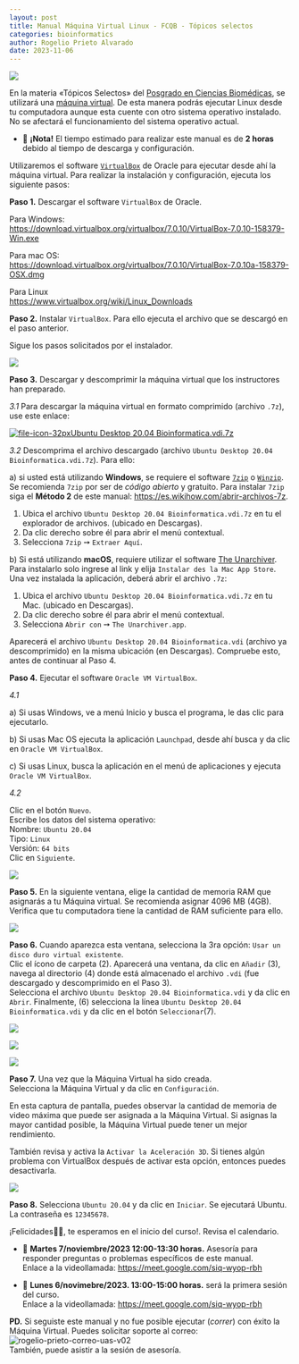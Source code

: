 ```yaml
---
layout: post
title: Manual Máquina Virtual Linux - FCQB - Tópicos selectos
categories: bioinformatics
author: Rogelio Prieto Alvarado
date: 2023-11-06
---
```


![](https://raw.githubusercontent.com/rogelioprieto/linux-tips/master/_posts/biomedicas-2023-images/bioinformatics-adn-letras.png)

En la materia «Tópicos Selectos»  del [Posgrado en Ciencias Biomédicas](https://mcb.uas.edu.mx/), se utilizará una [máquina virtual](https://www.redhat.com/es/topics/virtualization/what-is-a-virtual-machine). De esta manera podrás ejecutar Linux desde tu computadora aunque esta cuente con otro sistema operativo instalado. No se afectará el funcionamiento del sistema operativo actual.

- 🚩 **¡Nota!** El tiempo estimado para realizar este manual es de **2 horas** debido al tiempo de descarga y configuración.

Utilizaremos el software [`VirtualBox`](https://www.virtualbox.org/) de Oracle para ejecutar desde ahí la máquina virtual. Para realizar la instalación y configuración, ejecuta los siguiente pasos:



**Paso 1.** Descargar el software `VirtualBox` de Oracle.

Para Windows:  
<https://download.virtualbox.org/virtualbox/7.0.10/VirtualBox-7.0.10-158379-Win.exe>

Para mac OS:  
<https://download.virtualbox.org/virtualbox/7.0.10/VirtualBox-7.0.10a-158379-OSX.dmg>

Para Linux  
<https://www.virtualbox.org/wiki/Linux_Downloads>


**Paso 2.** Instalar `VirtualBox`. Para ello ejecuta el archivo que se descargó en el paso anterior.

Sigue los pasos solicitados por el instalador.

![](https://raw.githubusercontent.com/rogelioprieto/linux-tips/master/_posts/linux-ciad-mv-2023/00.png)



**Paso 3.** Descargar y descomprimir la máquina virtual que los instructores han preparado.

_3.1_ Para descargar la máquina virtual en formato comprimido (archivo `.7z`), use este enlace:

[![file-icon-32px](https://raw.githubusercontent.com/rogelioprieto/linux-tips/master/_posts/linux-ciad-mv-2023/file-icon-32px.png)Ubuntu Desktop 20.04 Bioinformatica.vdi.7z](https://drive.google.com/file/d/1imETWS7DJBacrpkNIuR9GZx3gsKBZwgk/view?usp=drive_link)


_3.2_ Descomprima el archivo descargado (archivo `Ubuntu Desktop 20.04 Bioinformatica.vdi.7z`). Para ello:

a) si usted está utilizando **Windows**, se requiere el software [`7zip`](https://www.7-zip.org/) o [`Winzip`](https://www.winzip.com/es/learn/file-formats/7z/). Se recomienda `7zip` por ser de _código abierto_ y gratuito. Para instalar `7zip` siga el **Método 2** de este manual: <https://es.wikihow.com/abrir-archivos-7z>.


1. Ubica el archivo `Ubuntu Desktop 20.04 Bioinformatica.vdi.7z` en tu el explorador de archivos. (ubicado en Descargas).
2. Da clic derecho sobre él para abrir el menú contextual.
3. Selecciona `7zip`  ➙ `Extraer Aquí`.

b) Si está utilizando **macOS**, requiere utilizar el software [The Unarchiver](https://theunarchiver.com/). Para instalarlo solo ingrese al link y elija `Instalar des la Mac App Store`. Una vez instalada la aplicación, deberá abrir el archivo `.7z`: 

1. Ubica el archivo `Ubuntu Desktop 20.04 Bioinformatica.vdi.7z` en tu Mac. (ubicado en Descargas).
2. Da clic derecho sobre él para abrir el menú contextual.
3. Selecciona `Abrir con`  ➙ `The Unarchiver.app`.


Aparecerá el archivo `Ubuntu Desktop 20.04 Bioinformatica.vdi` (archivo ya descomprimido) en la misma ubicación (en Descargas). Compruebe esto, antes de continuar al Paso 4.



**Paso 4.** Ejecutar el software `Oracle VM VirtualBox`.

_4.1_  

a) Si usas Windows, ve a menú Inicio y busca el programa, le das clic para ejecutarlo.  

b) Si usas Mac OS ejecuta la aplicación `Launchpad`, desde ahí busca y da clic en `Oracle VM VirtualBox`.

c) Si usas Linux, busca la aplicación en el menú de aplicaciones y ejecuta `Oracle VM VirtualBox`.

_4.2_ 

Clic en el botón `Nuevo`.\
Escribe los datos del sistema operativo:  
Nombre: `Ubuntu 20.04`  
Tipo: `Linux`  
Versión: `64 bits`  
Clic en `Siguiente`.

![](https://raw.githubusercontent.com/rogelioprieto/linux-tips/master/_posts/linux-ciad-mv-2023/01A.png)


**Paso 5.** En la siguiente ventana, elige la cantidad de memoria RAM que asignarás a tu Máquina virtual.
Se recomienda asignar 4096 MB (4GB). Verifica que tu computadora tiene la cantidad de RAM suficiente para ello.

![](https://raw.githubusercontent.com/rogelioprieto/linux-tips/master/_posts/linux-ciad-mv-2023/02A.png)

**Paso 6.** Cuando aparezca esta ventana, selecciona la 3ra opción: `Usar un disco duro virtual existente`.\
Clic el ícono de carpeta (2). Aparecerá una ventana, da clic en `Añadir` (3), navega al directorio (4) donde está almacenado el archivo `.vdi` (fue descargado y descomprimido en el Paso 3).\
Selecciona el archivo `Ubuntu Desktop 20.04 Bioinformatica.vdi` y da clic en `Abrir`.
Finalmente, (6) selecciona la línea `Ubuntu Desktop 20.04 Bioinformatica.vdi` y da clic en el botón `Seleccionar`(7).


![](https://raw.githubusercontent.com/rogelioprieto/linux-tips/master/_posts/linux-ciad-mv-2023/03A.png)


![](https://raw.githubusercontent.com/rogelioprieto/linux-tips/master/_posts/linux-ciad-mv-2023/04A.png)


![](https://raw.githubusercontent.com/rogelioprieto/linux-tips/master/_posts/linux-ciad-mv-2023/05A.png)



**Paso 7.** Una vez que la Máquina Virtual ha sido creada.\
Selecciona la Máquina Virtual y da clic en `Configuración`.

En esta captura de pantalla, puedes observar la cantidad de memoria de video máxima que puede ser asignada a la Máquina Virtual. Si asignas la mayor cantidad posible, la Máquina Virtual puede tener un mejor rendimiento.

También revisa y activa la `Activar la Aceleración 3D`. Si tienes algún problema con VirtualBox después de activar esta opción, entonces puedes desactivarla.

![](https://raw.githubusercontent.com/rogelioprieto/linux-tips/master/_posts/linux-ciad-mv-2023/06A.png)


**Paso 8.** Selecciona `Ubuntu 20.04` y da clic en `Iniciar`. Se ejecutará Ubuntu. La contraseña es `12345678`.

¡Felicidades👏🥳, te esperamos en el inicio del curso!. Revisa el calendario.


- 📅 **Martes 7/noviembre/2023 12:00-13:30 horas.** Asesoría para responder preguntas o problemas específicos de este manual.\
Enlace a la videollamada: <https://meet.google.com/siq-wyop-rbh>




- 📅 **Lunes 6/novimebre/2023. 13:00-15:00 horas.** será la primera sesión del curso. \
Enlace a la videollamada: <https://meet.google.com/siq-wyop-rbh>


**PD.** Si seguiste este manual y no fue posible ejecutar (_correr_) con éxito la Máquina Virtual. Puedes solicitar soporte al correo: ![rogelio-prieto-correo-uas-v02](https://raw.githubusercontent.com/rogelioprieto/linux-tips/master/assets/images/rogelio-prieto-correo-uas-v02-vsm.png)\
También, puede asistir a la sesión de asesoría.

